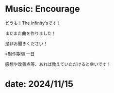 # Music: Encourage

どうも！The Infinity'sです！

またまた曲を作りました！

是非お聞きください！

※制作期間 一日

<inf-audio
  data-audio="/article-2024/11/encourage/encourage.m4a"
  data-img="/article-2024/11/encourage/thumbnail.jpeg"
  data-title="Encourage (The Infinity's)">
</inf-audio>

感想や改善点等、あれば教えていただけると幸いです！

# date: 2024/11/15